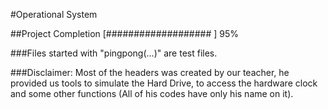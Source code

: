 #Operational System

##Project Completion [###################  ] 95%

###Files started with "pingpong(...)" are test files.

###Disclaimer: Most of the headers was created by our teacher, he provided us tools to simulate the Hard Drive, to access the hardware clock and some other functions (All of his codes have only his name on it).

